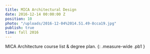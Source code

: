 ```yaml
---
title: MICA Architectural Design
date: 2016-12-14 00:00:00 Z
position: 10
photo: "/uploads/2016-12-04%2014.51.49-8cca19.jpg"
publish: true
time: fall 2016
---
```


MICA Architecture course list & degree plan.
{: .measure-wide .pb1 }
